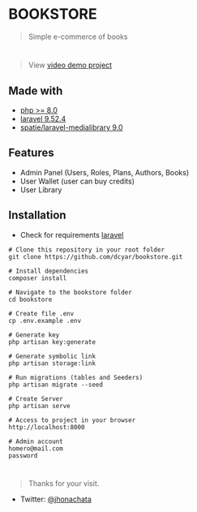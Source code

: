 # BOOKSTORE
> Simple e-commerce of books

#

> View [video demo project](https://youtu.be/rstvLyTOW-0)

## Made with
- [php >= 8.0](https://www.php.net/)
- [laravel 9.52.4](https://laravel.com)
- [spatie/laravel-medialibrary 9.0](https://spatie.be/docs/laravel-medialibrary/v9/introduction)

## Features
- Admin Panel (Users, Roles, Plans, Authors, Books)
- User Wallet (user can buy credits)
- User Library

## Installation
- Check for requirements [laravel](https://laravel.com/docs/8.x/installation#server-requirements)

```shell
# Clone this repository in your root folder
git clone https://github.com/dcyar/bookstore.git 

# Install dependencies
composer install

# Navigate to the bookstore folder
cd bookstore

# Create file .env
cp .env.example .env

# Generate key
php artisan key:generate

# Generate symbolic link
php artisan storage:link

# Run migrations (tables and Seeders)
php artisan migrate --seed

# Create Server
php artisan serve

# Access to project in your browser
http://localhost:8000

# Admin account
homero@mail.com
password
```


#
> Thanks for your visit.

- Twitter: [@jhonachata](https://twitter.com/jhonachata)
